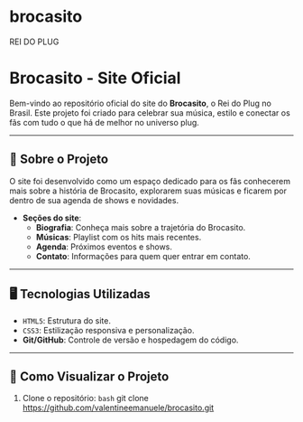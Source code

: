 # brocasito
REI DO PLUG
# Brocasito - Site Oficial

Bem-vindo ao repositório oficial do site do **Brocasito**, o Rei do Plug no Brasil. Este projeto foi criado para celebrar sua música, estilo e conectar os fãs com tudo o que há de melhor no universo plug.

---

## 🎵 Sobre o Projeto

O site foi desenvolvido como um espaço dedicado para os fãs conhecerem mais sobre a história de Brocasito, explorarem suas músicas e ficarem por dentro de sua agenda de shows e novidades.

- **Seções do site**:
  - **Biografia**: Conheça mais sobre a trajetória do Brocasito.
  - **Músicas**: Playlist com os hits mais recentes.
  - **Agenda**: Próximos eventos e shows.
  - **Contato**: Informações para quem quer entrar em contato.

---

## 🖥️ Tecnologias Utilizadas

- ```HTML5```: Estrutura do site.
- ```CSS3```: Estilização responsiva e personalização.
- **Git/GitHub**: Controle de versão e hospedagem do código.

---

## 🚀 Como Visualizar o Projeto

1. Clone o repositório:
   ```bash```
   git clone https://github.com/valentineemanuele/brocasito.git

